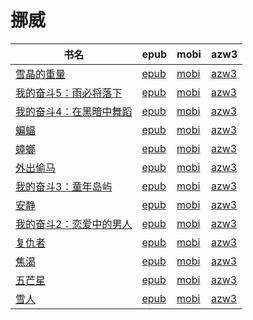 # 挪威

| 书名 | epub | mobi | azw3 |
| --- | --- | --- | --- |
| [雪晶的重量](http://ct.dalanmei.com/f/31084289-570233018-5c916b) | [epub](http://ct.dalanmei.com/f/31084289-570233018-5c916b) | [mobi](http://ct.dalanmei.com/f/31084289-569451450-184d6a) | [azw3](http://ct.dalanmei.com/f/31084289-571418214-430302) |
| [我的奋斗5：雨必将落下](http://ct.dalanmei.com/f/31084289-570236684-138d70) | [epub](http://ct.dalanmei.com/f/31084289-570236684-138d70) | [mobi](http://ct.dalanmei.com/f/31084289-569452005-71a6ad) | [azw3](http://ct.dalanmei.com/f/31084289-571418835-b6c914) |
| [我的奋斗4：在黑暗中舞蹈](http://ct.dalanmei.com/f/31084289-570239493-d6731e) | [epub](http://ct.dalanmei.com/f/31084289-570239493-d6731e) | [mobi](http://ct.dalanmei.com/f/31084289-569452615-c1214e) | [azw3](http://ct.dalanmei.com/f/31084289-571419568-9287cb) |
| [蝙蝠](http://ct.dalanmei.com/f/31084289-572120763-524914) | [epub](http://ct.dalanmei.com/f/31084289-572120763-524914) | [mobi](http://ct.dalanmei.com/f/31084289-571638908-802e60) | [azw3](http://ct.dalanmei.com/f/31084289-572181648-d8ed71) |
| [蟑螂](http://ct.dalanmei.com/f/31084289-572120765-529167) | [epub](http://ct.dalanmei.com/f/31084289-572120765-529167) | [mobi](http://ct.dalanmei.com/f/31084289-571638905-30d03d) | [azw3](http://ct.dalanmei.com/f/31084289-572181654-c9ce9e) |
| [外出偷马](http://ct.dalanmei.com/f/31084289-572120869-ecb72a) | [epub](http://ct.dalanmei.com/f/31084289-572120869-ecb72a) | [mobi](http://ct.dalanmei.com/f/31084289-571638699-dbb6d5) | [azw3](http://ct.dalanmei.com/f/31084289-572182158-13066c) |
| [我的奋斗3：童年岛屿](http://ct.dalanmei.com/f/31084289-571839013-20f297) | [epub](http://ct.dalanmei.com/f/31084289-571839013-20f297) | [mobi](http://ct.dalanmei.com/f/31084289-571550020-1bf5d4) | [azw3](http://ct.dalanmei.com/f/31084289-572200750-ac847d) |
| [安静](http://ct.dalanmei.com/f/31084289-571863260-3022e0) | [epub](http://ct.dalanmei.com/f/31084289-571863260-3022e0) | [mobi](http://ct.dalanmei.com/f/31084289-571551193-d2fe8d) | [azw3](http://ct.dalanmei.com/f/31084289-572202149-301fd5) |
| [我的奋斗2：恋爱中的男人](http://ct.dalanmei.com/f/31084289-571882406-b72851) | [epub](http://ct.dalanmei.com/f/31084289-571882406-b72851) | [mobi](http://ct.dalanmei.com/f/31084289-571552870-6fced2) | [azw3](http://ct.dalanmei.com/f/31084289-572202580-432bfd) |
| [复仇者](http://ct.dalanmei.com/f/31084289-571910100-f3da5a) | [epub](http://ct.dalanmei.com/f/31084289-571910100-f3da5a) | [mobi](http://ct.dalanmei.com/f/31084289-571555827-05e470) | [azw3](http://ct.dalanmei.com/f/31084289-572203220-03c654) |
| [焦渴](http://ct.dalanmei.com/f/31084289-571732288-683e75) | [epub](http://ct.dalanmei.com/f/31084289-571732288-683e75) | [mobi](http://ct.dalanmei.com/f/31084289-571621730-8c3ebd) | [azw3](http://ct.dalanmei.com/f/31084289-571911291-f60531) |
| [五芒星](http://ct.dalanmei.com/f/31084289-571736890-b35846) | [epub](http://ct.dalanmei.com/f/31084289-571736890-b35846) | [mobi](http://ct.dalanmei.com/f/31084289-571605386-54d8e3) | [azw3](http://ct.dalanmei.com/f/31084289-571915727-d261ab) |
| [雪人](http://ct.dalanmei.com/f/31084289-582968826-596705) | [epub](http://ct.dalanmei.com/f/31084289-582968826-596705) | [mobi](http://ct.dalanmei.com/f/31084289-582937716-e55783) | [azw3](http://ct.dalanmei.com/f/31084289-582968042-26b967) |
